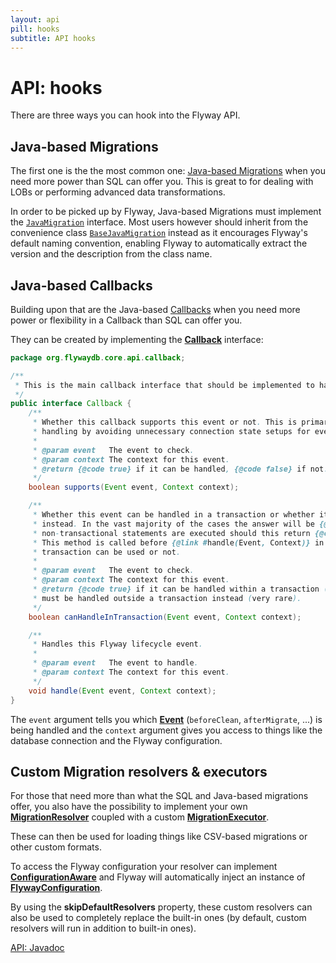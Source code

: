 ```yaml
---
layout: api
pill: hooks
subtitle: API hooks
---
```

# API: hooks

There are three ways you can hook into the Flyway API.

## Java-based Migrations

The first one is the the most common one: <a href="/documentation/migrations#java-based-migrations">Java-based Migrations</a>
when you need more power than SQL can offer you. This is great to for dealing with LOBs or performing advanced
data transformations.

In order to be picked up by Flyway, Java-based Migrations must implement the
[`JavaMigration`](/documentation/api/javadoc/org/flywaydb/core/api/migration/JavaMigration) interface. Most users
however should inherit from the convenience class [`BaseJavaMigration`](/documentation/api/javadoc/org/flywaydb/core/api/migration/BaseJavaMigration)
instead as it encourages Flyway's default naming convention, enabling Flyway to automatically extract the version and
the description from the class name.

## Java-based Callbacks

Building upon that are the Java-based [Callbacks](/documentation/callbacks)
when you need more power or flexibility in a Callback than SQL can offer you.

They can be created by implementing the [**Callback**](/documentation/api/javadoc/org/flywaydb/core/api/callback/Callback)
interface:

```java
package org.flywaydb.core.api.callback;

/**
 * This is the main callback interface that should be implemented to handle Flyway lifecycle events.
 */
public interface Callback {
    /**
     * Whether this callback supports this event or not. This is primarily meant as a way to optimize event 
     * handling by avoiding unnecessary connection state setups for events that will not be handled anyway.
     *
     * @param event   The event to check.
     * @param context The context for this event.
     * @return {@code true} if it can be handled, {@code false} if not.
     */
    boolean supports(Event event, Context context);

    /**
     * Whether this event can be handled in a transaction or whether it must be handled outside a transaction
     * instead. In the vast majority of the cases the answer will be {@code true}. Only in the rare cases where
     * non-transactional statements are executed should this return {@code false}.
     * This method is called before {@link #handle(Event, Context)} in order to determine in advance whether a 
     * transaction can be used or not.
     *
     * @param event   The event to check.
     * @param context The context for this event.
     * @return {@code true} if it can be handled within a transaction (almost all cases). {@code false} if it
     * must be handled outside a transaction instead (very rare).
     */
    boolean canHandleInTransaction(Event event, Context context);

    /**
     * Handles this Flyway lifecycle event.
     *
     * @param event   The event to handle.
     * @param context The context for this event.
     */
    void handle(Event event, Context context);
}
```

The `event` argument tells you which [**Event**](/documentation/api/javadoc/org/flywaydb/core/api/callback/Event) 
(`beforeClean`, `afterMigrate`, ...) is being handled and the `context` argument gives you access to things
like the database connection and the Flyway configuration.

## Custom Migration resolvers &amp; executors

<p>For those that need more than what the SQL and Java-based migrations offer, you also have the possibility to
implement your own <strong><a href="/documentation/api/javadoc/org/flywaydb/core/api/resolver/MigrationResolver">MigrationResolver</a></strong>
    coupled with a custom <strong><a href="/documentation/api/javadoc/org/flywaydb/core/api/resolver/MigrationExecutor">MigrationExecutor</a></strong>.
</p>

<p>These can then be used for loading things like CSV-based migrations or other custom formats.</p>

<p>To access the Flyway configuration your resolver can implement <strong><a
        href="/documentation/api/javadoc/org/flywaydb/core/api/configuration/ConfigurationAware"
>ConfigurationAware</a></strong> and Flyway will automatically inject an instance of <strong><a
        href="/documentation/api/javadoc/org/flywaydb/core/api/configuration/FlywayConfiguration"
>FlywayConfiguration</a></strong>.</p>

<p>By using the <strong>skipDefaultResolvers</strong> property, these custom resolvers can also be used
to completely replace the built-in ones (by default, custom resolvers will run in addition to
built-in ones).</p>

<p class="next-steps">
    <a class="btn btn-primary" href="/documentation/api/javadoc">API: Javadoc <i class="fa fa-arrow-right"></i></a>
</p>